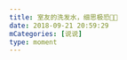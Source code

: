 ```yaml
---
title: 室友的洗发水，细思极恐🤔🤔
date: 2018-09-21 20:59:29
mCategories: [说说]
type: moment
---
```


<div id="pics-20180921205929"></div>

<script>
var data = [
    {"link": "2018-09-21_000000.jpeg", "type": "shuoshuo"}
];
picsRender(data, "pics-20180921205929");
</script>

